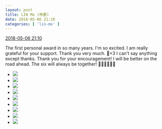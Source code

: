 ```yaml
---
layout: post
title: LIN Mo (林墨)
date: 2018-05-06 21:10
categories: [ 'lin-mo' ]
---
```


<div class="weibo-info">
  <a href="https://weibo.com/6108312042/Gfr0guo1P">2018-05-06 21:10</a>
</div>

The first personal award in so many years. I'm so excited. I am really grateful for your support. Thank you very much. 🙏×3 I can't say anything except thanks. Thank you for your encouragement! I will be better on the road ahead. The six will always be together! 🤙🤙🤙🤙🤙🤙

<!-- more -->

<ul class="weibo-pic-list-3">
  <li class="weibo-pic">
    <a href="https://wx3.sinaimg.cn/mw690/006FnQZYly1fr1xdvpdf9j31sg2dskjr.jpg"><img src="https://wx3.sinaimg.cn/thumb150/006FnQZYly1fr1xdvpdf9j31sg2dskjr.jpg"/></a>
  </li>
  <li class="weibo-pic">
    <a href="https://wx3.sinaimg.cn/mw690/006FnQZYly1fr1xdzvp5ij31sg2dsb2f.jpg"><img src="https://wx3.sinaimg.cn/thumb150/006FnQZYly1fr1xdzvp5ij31sg2dsb2f.jpg"/></a>
  </li>
  <li class="weibo-pic">
    <a href="https://wx4.sinaimg.cn/mw690/006FnQZYly1fr1xdmc3d3j31sg2dsqvb.jpg"><img src="https://wx4.sinaimg.cn/thumb150/006FnQZYly1fr1xdmc3d3j31sg2dsqvb.jpg"/></a>
  </li>
  <li class="weibo-pic">
    <a href="https://wx2.sinaimg.cn/mw690/006FnQZYly1fr1xe3vnx0j31sg2dskjq.jpg"><img src="https://wx2.sinaimg.cn/thumb150/006FnQZYly1fr1xe3vnx0j31sg2dskjq.jpg"/></a>
  </li>
  <li class="weibo-pic">
    <a href="https://wx2.sinaimg.cn/mw690/006FnQZYly1fr1xdrd671j32ds1sgx6v.jpg"><img src="https://wx2.sinaimg.cn/thumb150/006FnQZYly1fr1xdrd671j32ds1sgx6v.jpg"/></a>
  </li>
  <li class="weibo-pic">
    <a href="https://wx3.sinaimg.cn/mw690/006FnQZYly1fr1xe8bknoj31sg2dse87.jpg"><img src="https://wx3.sinaimg.cn/thumb150/006FnQZYly1fr1xe8bknoj31sg2dse87.jpg"/></a>
  </li>
  <li class="weibo-pic">
    <a href="https://wx2.sinaimg.cn/mw690/006FnQZYly1fr1xectiejj31sg2dsnpj.jpg"><img src="https://wx2.sinaimg.cn/thumb150/006FnQZYly1fr1xectiejj31sg2dsnpj.jpg"/></a>
  </li>
  <li class="weibo-pic">
    <a href="https://wx3.sinaimg.cn/mw690/006FnQZYly1fr1xeh34gzj31sg2ds1l3.jpg"><img src="https://wx3.sinaimg.cn/thumb150/006FnQZYly1fr1xeh34gzj31sg2ds1l3.jpg"/></a>
  </li>
  <li class="weibo-pic">
    <a href="https://wx4.sinaimg.cn/mw690/006FnQZYly1fr1xel41paj31sg2ds7wn.jpg"><img src="https://wx4.sinaimg.cn/thumb150/006FnQZYly1fr1xel41paj31sg2ds7wn.jpg"/></a>
  </li>
</ul>
